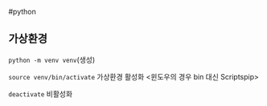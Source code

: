 #python
## 가상환경
`python -m venv venv`(생성)

`source venv/bin/activate` 가상환경 활성화 <윈도우의 경우 bin 대신 Scriptspip>

`deactivate` 비활성화 